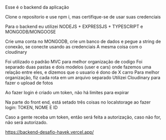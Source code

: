 Esse é o backend da aplicação

Clone o repositorio e use npm i, mas certifique-se de usar suas credenciais 

Para o backend eu utilizei NODEJS + EXPRESSJS + TYPESCRIPT e MONGODB/MONGOOSE

Crie uma conta no MONGODB, crie um banco de dados e pegue a string de conexão, se conecte usando as credenciais 
A mesma coisa com o cloudinary


Foi utilizado o padrão MVC para melhor organização de codigo 
Foi separado duas pastas e dois modelos (user e cars) onde fazemos uma relação entre eles, e dizemos que o usuario é dono de X carro
Para melhor organização, fiz cada rota em um arquivo separado
Utilizei Cloudinary para fazer o upload de fotos


Ao fazer login é criado um token, não há limites para expirar

Na parte do front end, está setado três coisas no localstorage ao fazer login: TOKEN, NOME E ID 

Caso a gente receba um token, então será feita a autorização, caso não for, não será autorizado.


https://backend-desafio-havek.vercel.app/
